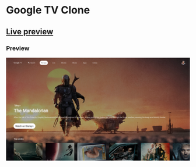 # Google TV Clone

## [Live preview](https://saleksovski.github.io/google-tv/)

### Preview

![Preview](public/preview.png)
